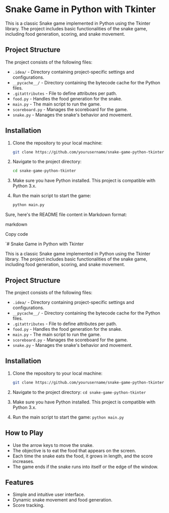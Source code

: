 # Snake Game in Python with Tkinter

This is a classic Snake game implemented in Python using the Tkinter library. The project includes basic functionalities of the snake game, including food generation, scoring, and snake movement.

## Project Structure

The project consists of the following files:

- `.idea/` - Directory containing project-specific settings and configurations.
- `__pycache__/` - Directory containing the bytecode cache for the Python files.
- `.gitattributes` - File to define attributes per path.
- `food.py` - Handles the food generation for the snake.
- `main.py` - The main script to run the game.
- `scoreboard.py` - Manages the scoreboard for the game.
- `snake.py` - Manages the snake's behavior and movement.

## Installation

1. Clone the repository to your local machine:
   ```sh
   git clone https://github.com/yourusername/snake-game-python-tkinter.git

2. Navigate to the project directory:
   ```sh
   cd snake-game-python-tkinter

3. Make sure you have Python installed. This project is compatible with Python 3.x.

4. Run the main script to start the game:
   ```sh
   python main.py


Sure, here's the README file content in Markdown format:

markdown

Copy code

`# Snake Game in Python with Tkinter

This is a classic Snake game implemented in Python using the Tkinter library. The project includes basic functionalities of the snake game, including food generation, scoring, and snake movement.

## Project Structure

The project consists of the following files:

- `.idea/` - Directory containing project-specific settings and configurations.
- `__pycache__/` - Directory containing the bytecode cache for the Python files.
- `.gitattributes` - File to define attributes per path.
- `food.py` - Handles the food generation for the snake.
- `main.py` - The main script to run the game.
- `scoreboard.py` - Manages the scoreboard for the game.
- `snake.py` - Manages the snake's behavior and movement.

## Installation

1. Clone the repository to your local machine:
   ```sh
   git clone https://github.com/yourusername/snake-game-python-tkinter.git `

1.  Navigate to the project directory:
    `cd snake-game-python-tkinter`

2.  Make sure you have Python installed. This project is compatible with Python 3.x.

3.  Run the main script to start the game:
    `python main.py`

How to Play
-----------

-   Use the arrow keys to move the snake.
-   The objective is to eat the food that appears on the screen.
-   Each time the snake eats the food, it grows in length, and the score increases.
-   The game ends if the snake runs into itself or the edge of the window.

Features
--------

-   Simple and intuitive user interface.
-   Dynamic snake movement and food generation.
-   Score tracking.
